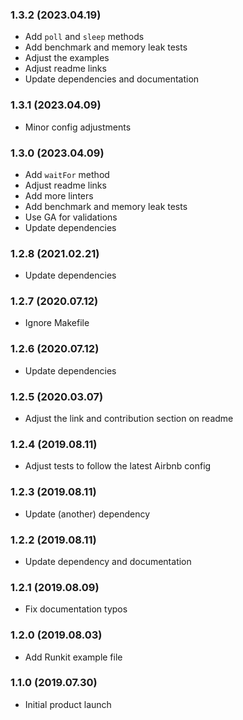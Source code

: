 ### 1.3.2 (2023.04.19)

* Add `poll` and `sleep` methods
* Add benchmark and memory leak tests
* Adjust the examples
* Adjust readme links
* Update dependencies and documentation

### 1.3.1 (2023.04.09)

* Minor config adjustments

### 1.3.0 (2023.04.09)

* Add `waitFor` method
* Adjust readme links
* Add more linters
* Add benchmark and memory leak tests
* Use GA for validations
* Update dependencies

### 1.2.8 (2021.02.21)

* Update dependencies

### 1.2.7 (2020.07.12)

* Ignore Makefile

### 1.2.6 (2020.07.12)

* Update dependencies

### 1.2.5 (2020.03.07)

* Adjust the link and contribution section on readme

### 1.2.4 (2019.08.11)

* Adjust tests to follow the latest Airbnb config

### 1.2.3 (2019.08.11)

* Update (another) dependency

### 1.2.2 (2019.08.11)

* Update dependency and documentation

### 1.2.1 (2019.08.09)

* Fix documentation typos

### 1.2.0 (2019.08.03)

* Add Runkit example file

### 1.1.0 (2019.07.30)

* Initial product launch
